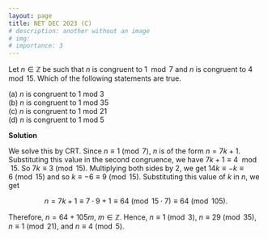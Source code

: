 ```yaml
---
layout: page
title: NET DEC 2023 (C)
# description: another without an image
# img:
# importance: 3
---
```

<!-- # **NET DEC 2023 (C):**  -->

Let $n \in \mathbb Z$ be such that $n$ is
congruent to $1 \mod 7$ and $n$ is congruent to $4 \mod{15}$. Which of
the following statements are true.

(a) $n$ is congruent to $1$ mod $3$<br>
(b) $n$ is congruent to $1$ mod $35$<br>
(c) $n$ is congruent to $1$ mod $21$<br>
(d) $n$ is congruent to $1$ mod $5$<br>

**Solution**

We solve this by CRT. Since $n \equiv 1 \pmod 7$, $n$ is of the form
$n=7k+1$. Substituting this value in the second congruence, we have
$7k+1 \equiv 4 \mod{15}$. So $7k \equiv 3 \pmod{15}$. Multiplying both
sides by $2$, we get $14k \equiv -k \equiv 6 \pmod{15}$ and so
$k \equiv -6 \equiv 9 \pmod{15}$. Substituting this value of $k$ in $n$,
we get

$$n = 7k+1 \equiv 7 \cdot 9 + 1 \equiv 64 \pmod{15\cdot 7} \equiv 64 \pmod{105}.$$

Therefore, $n = 64 + 105m$, $m \in \mathbb Z$. Hence,
$n \equiv 1 \pmod{3}$, $n \equiv 29 \pmod{35}$, $n \equiv 1 \pmod{21}$,
and $n \equiv 4 \pmod{5}$.


